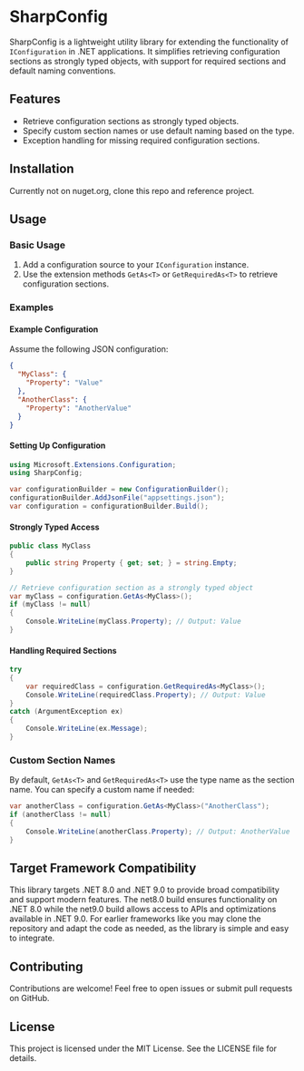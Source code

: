 # **SharpConfig**

SharpConfig is a lightweight utility library for extending the functionality of `IConfiguration` in .NET applications. It simplifies retrieving configuration sections as strongly typed objects, with support for required sections and default naming conventions.

## **Features**

* Retrieve configuration sections as strongly typed objects.  
* Specify custom section names or use default naming based on the type.  
* Exception handling for missing required configuration sections.

## **Installation**

Currently not on nuget.org, clone this repo and reference project.

## **Usage**

### **Basic Usage**

1. Add a configuration source to your `IConfiguration` instance.  
2. Use the extension methods `GetAs<T>` or `GetRequiredAs<T>` to retrieve configuration sections.

### **Examples**

#### **Example Configuration**

Assume the following JSON configuration:
```json
{  
  "MyClass": {  
    "Property": "Value"  
  },  
  "AnotherClass": {  
    "Property": "AnotherValue"  
  }  
}
```

#### **Setting Up Configuration**

```csharp
using Microsoft.Extensions.Configuration;
using SharpConfig;

var configurationBuilder = new ConfigurationBuilder();  
configurationBuilder.AddJsonFile("appsettings.json");  
var configuration = configurationBuilder.Build();
```

#### **Strongly Typed Access**

```csharp
public class MyClass  
{  
    public string Property { get; set; } = string.Empty;  
}

// Retrieve configuration section as a strongly typed object  
var myClass = configuration.GetAs<MyClass>();  
if (myClass != null)  
{  
    Console.WriteLine(myClass.Property); // Output: Value  
}
```

#### **Handling Required Sections**

```csharp
try  
{  
    var requiredClass = configuration.GetRequiredAs<MyClass>();  
    Console.WriteLine(requiredClass.Property); // Output: Value  
}  
catch (ArgumentException ex)  
{  
    Console.WriteLine(ex.Message);  
}
```

### **Custom Section Names**

By default, `GetAs<T>` and `GetRequiredAs<T>` use the type name as the section name. You can specify a custom name if needed:

```csharp
var anotherClass = configuration.GetAs<MyClass>("AnotherClass");  
if (anotherClass != null)  
{  
    Console.WriteLine(anotherClass.Property); // Output: AnotherValue  
}
```

## Target Framework Compatibility

This library targets .NET 8.0 and .NET 9.0 to provide broad compatibility and support modern features. The net8.0 build ensures functionality on .NET 8.0 while the net9.0 build allows access to APIs and optimizations available in .NET 9.0. For earlier frameworks like you may clone the repository and adapt the code as needed, as the library is simple and easy to integrate.

## **Contributing**

Contributions are welcome! Feel free to open issues or submit pull requests on GitHub.

## **License**

This project is licensed under the MIT License. See the LICENSE file for details.
